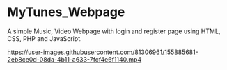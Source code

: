 # MyTunes_Webpage
A simple Music, Video Webpage with login and register page using HTML, CSS, PHP and JavaScript.


https://user-images.githubusercontent.com/81306961/155885681-2eb8ce0d-08da-4b11-a633-7fcf4e6f1140.mp4

